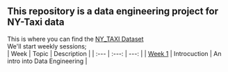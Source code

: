 ## This repository is a data engineering project for NY-Taxi data
This is where you can find the [NY_TAXI Dataset](https://www1.nyc.gov/site/tlc/about/tlc-trip-record-data.page) </br>
We'll start weekly sessions;
</br>
| Week | Topic | Description |
| :--- | :---: | ---: |
| [Week 1](https://github.com/KakaInnocent/Data-Engineering-project/tree/main/Week_1) | Introcuction | An intro into Data Engineering |
